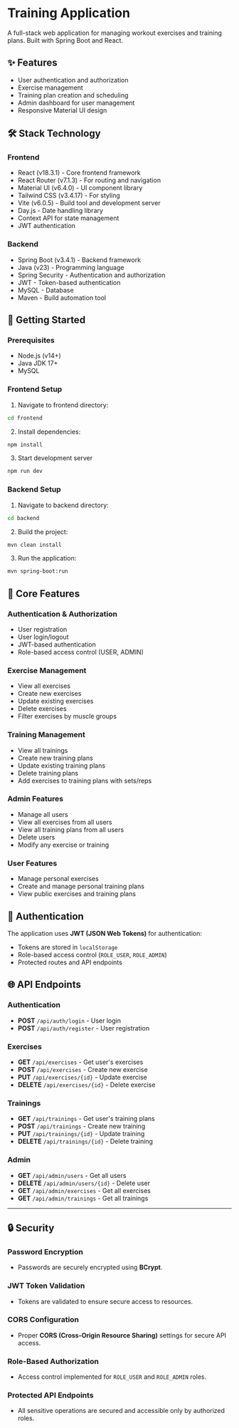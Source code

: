 # Training Application

A full-stack web application for managing workout exercises and training plans. Built with Spring Boot and React.

## ✨ Features

- User authentication and authorization
- Exercise management
- Training plan creation and scheduling
- Admin dashboard for user management
- Responsive Material UI design

## 🛠 Stack Technology 

### Frontend
- React (v18.3.1) - Core frontend framework
- React Router (v7.1.3) - For routing and navigation
- Material UI (v6.4.0) - UI component library
- Tailwind CSS (v3.4.17) - For styling
- Vite (v6.0.5) - Build tool and development server
- Day.js - Date handling library
- Context API for state management
- JWT authentication

### Backend
- Spring Boot (v3.4.1) - Backend framework
- Java (v23) - Programming language
- Spring Security - Authentication and authorization
- JWT - Token-based authentication
- MySQL - Database
- Maven - Build automation tool

## 🚀 Getting Started

### Prerequisites
- Node.js (v14+)
- Java JDK 17+
- MySQL

### Frontend Setup
1. Navigate to frontend directory:
```bash
cd frontend
```
2. Install dependencies:
```bash
npm install
```

3. Start development server
```bash
npm run dev
```

### Backend Setup 

1. Navigate to backend directory:
```bash
cd backend
```
2. Build the project:
```bash
mvn clean install
```
3. Run the application:
```bash
mvn spring-boot:run
```

## 🎯 Core Features 

### Authentication & Authorization
- User registration
- User login/logout
- JWT-based authentication
- Role-based access control (USER, ADMIN)
### Exercise Management
- View all exercises
- Create new exercises
- Update existing exercises
- Delete exercises
- Filter exercises by muscle groups
### Training Management
- View all trainings
- Create new training plans
- Update existing training plans
- Delete training plans
- Add exercises to training plans with sets/reps
### Admin Features
- Manage all users
- View all exercises from all users
- View all training plans from all users
- Delete users
- Modify any exercise or training
### User Features
- Manage personal exercises
- Create and manage personal training plans
- View public exercises and training plans


## 🔑 Authentication
The application uses **JWT (JSON Web Tokens)** for authentication:

- Tokens are stored in `localStorage`
- Role-based access control (`ROLE_USER`, `ROLE_ADMIN`)
- Protected routes and API endpoints


## 🌐 API Endpoints 

### Authentication
- **POST** `/api/auth/login` - User login
- **POST** `/api/auth/register` - User registration

### Exercises
- **GET** `/api/exercises` - Get user's exercises
- **POST** `/api/exercises` - Create new exercise
- **PUT** `/api/exercises/{id}` - Update exercise
- **DELETE** `/api/exercises/{id}` - Delete exercise

### Trainings
- **GET** `/api/trainings` - Get user's training plans
- **POST** `/api/trainings` - Create new training
- **PUT** `/api/trainings/{id}` - Update training
- **DELETE** `/api/trainings/{id}` - Delete training

### Admin
- **GET** `/api/admin/users` - Get all users
- **DELETE** `/api/admin/users/{id}` - Delete user
- **GET** `/api/admin/exercises` - Get all exercises
- **GET** `/api/admin/trainings` - Get all trainings

---

## 🔒 Security

### Password Encryption
- Passwords are securely encrypted using **BCrypt**.

### JWT Token Validation
- Tokens are validated to ensure secure access to resources.

### CORS Configuration
- Proper **CORS (Cross-Origin Resource Sharing)** settings for secure API access.

### Role-Based Authorization
- Access control implemented for `ROLE_USER` and `ROLE_ADMIN` roles.

### Protected API Endpoints
- All sensitive operations are secured and accessible only by authorized roles.
